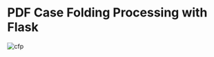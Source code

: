 # PDF Case Folding Processing with Flask
![cfp](https://github.com/user-attachments/assets/d8f5f9f3-4bc6-4569-a6a6-2ff12d497686)
